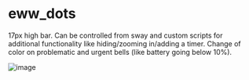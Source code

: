 # eww_dots

17px high bar.
Can be controlled from sway and custom scripts for additional functionality like hiding/zooming in/adding a timer.
Change of color on problematic and urgent bells (like battery going below 10%).

![image](https://github.com/Valera6/dots/assets/91695523/e1928bd0-235a-4e70-a329-b9086099a88e)
